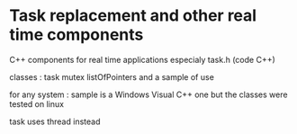 # Task replacement and other real time components

C++ components for real time applications especialy task.h (code C++)

classes : task mutex listOfPointers and a sample of use 

for any system : sample is a Windows Visual C++ one but the classes were tested on linux

task uses thread instead
